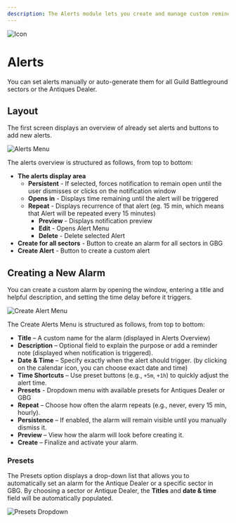 ```yaml
--- 
description: The Alerts module lets you create and manage custom reminders 
--- 
```


![Icon](https://github.com/user-attachments/assets/fb0ef894-2727-4f76-b688-be77f2130719)

# Alerts

You can set alerts manually or auto-generate them for all Guild Battleground sectors or the Antiques Dealer.

## Layout

The first screen displays an overview of already set alerts and buttons to add new alerts.

![Alerts Menu](https://github.com/user-attachments/assets/13daaad4-6ca9-402c-a26a-be51b31a5cd0)

The alerts overview is structured as follows, from top to bottom:
- **The alerts display area**
  - **Persistent** - If selected, forces notification to remain open until the user dismisses or clicks on the notification window 
  - **Opens in** - Displays time remaining until the alert will be triggered
  - **Repeat** - Displays recurrence of that alert (eg. 15 min, which means that Alert will be repeated every 15 minutes)
    - **Preview** - Displays notification preview
    - **Edit** - Opens Alert Menu
    - **Delete** - Delete selected Alert
- **Create for all sectors** - Button to create an alarm for all sectors in GBG
- **Create Alert** - Button to create a custom alert

## Creating a New Alarm

You can create a custom alarm by opening the window, entering a title and helpful description, and setting the time delay before it triggers.

![Create Alert Menu](https://github.com/user-attachments/assets/3bab36c3-9984-4a1c-8d4b-82b3c140c3dc)

The Create Alerts Menu is structured as follows, from top to bottom:
- **Title** – A custom name for the alarm (displayed in Alerts Overview)
- **Description** – Optional field to explain the purpose or add a reminder note (displayed when notification is triggered).
- **Date & Time** – Specify exactly when the alert should trigger. (by clicking on the calendar icon, you can choose exact date and time)
- **Time Shortcuts** – Use preset buttons (e.g., `+5m`, `+1h`) to quickly adjust the alert time.
- **Presets** - Dropdown menu with available presets for Antiques Dealer or GBG
- **Repeat** – Choose how often the alarm repeats (e.g., never, every 15 min, hourly).
- **Persistence** – If enabled, the alarm will remain visible until you manually dismiss it.
- **Preview** – View how the alarm will look before creating it.
- **Create** – Finalize and activate your alarm.

### Presets

The Presets option displays a drop-down list that allows you to automatically set an alarm for the Antique Dealer or a specific sector in GBG.
By choosing a sector or Antique Dealer, the **Titles** and **date & time** field will be automatically populated.

![Presets Dropdown](https://github.com/user-attachments/assets/6c31eb23-5650-4e12-bea7-13d7b2f872d6)
